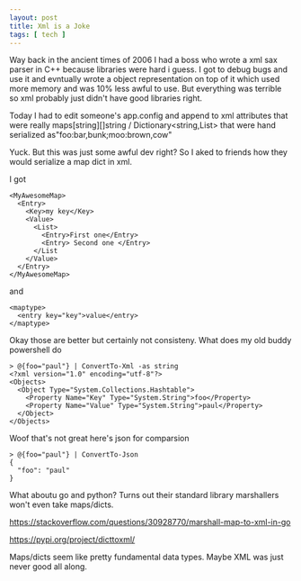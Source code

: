 ```yaml
---
layout: post
title: Xml is a Joke
tags: [ tech ]
---
```

Way back in the ancient times of 2006 I had a boss who wrote a xml sax parser in C++ because libraries were hard i guess.
I got to debug bugs and use it and evntually wrote a object representation on top of it which used more memory and was 10% less awful to use.
But everything was terrible so xml probably just didn't have good libraries right.

Today I had to edit someone's app.config and append to xml attributes that were really maps[string][]string / Dictionary<string,List<string>> that were hand serialized as"foo:bar,bunk;moo:brown,cow"

Yuck. But this was just some awful dev right? So I aked to friends how they would serialize a map dict in xml.

I got 

```
<MyAwesomeMap>
  <Entry>
    <Key>my key</Key>
    <Value>
      <List>
        <Entry>First one</Entry>
        <Entry> Second one </Entry>
      </List
    </Value>
  </Entry>
</MyAwesomeMap>
```
and 
```
<maptype>
  <entry key="key">value</entry>
</maptype>
```

Okay those are better but certainly not consisteny. What does my old buddy powershell do


```
> @{foo="paul"} | ConvertTo-Xml -as string
<?xml version="1.0" encoding="utf-8"?>
<Objects>
  <Object Type="System.Collections.Hashtable">
    <Property Name="Key" Type="System.String">foo</Property>
    <Property Name="Value" Type="System.String">paul</Property>
  </Object>
</Objects>
```

Woof that's not great here's json for comparsion

```
> @{foo="paul"} | ConvertTo-Json
{
  "foo": "paul"
}
```

What aboutu go and python? Turns out their standard library marshallers won't even take maps/dicts. 
    
    
https://stackoverflow.com/questions/30928770/marshall-map-to-xml-in-go
    
https://pypi.org/project/dicttoxml/

Maps/dicts seem like pretty fundamental data types. Maybe XML was just never good all along.
